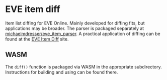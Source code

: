 # EVE item diff

Item list diffing for EVE Online. Mainly developed for diffing fits, but
applications may be broader. The parser is packaged separately at
[michaelmdresser/eve_item_parser](https://github.com/michaelmdresser/eve_item_parser). A practical application of
diffing can be found at the [EVE Item Diff](https://michaelmdresser.com/eve-item-diff.html) site.

## WASM

The `diff()` function is packaged via WASM in the appropriate subdirectory.
Instructions for building and using can be found there.
